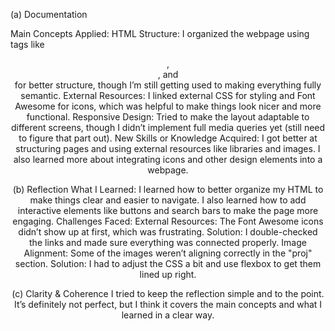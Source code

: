 (a) Documentation

Main Concepts Applied:
HTML Structure: I organized the webpage using tags like <header>, <nav>, and <footer> for better structure, though I’m still getting used to making everything fully semantic.
External Resources: I linked external CSS for styling and Font Awesome for icons, which was helpful to make things look nicer and more functional.
Responsive Design: Tried to make the layout adaptable to different screens, though I didn’t implement full media queries yet (still need to figure that part out).
New Skills or Knowledge Acquired:
I got better at structuring pages and using external resources like libraries and images. I also learned more about integrating icons and other design elements into a webpage.

(b) Reflection
What I Learned:
I learned how to better organize my HTML to make things clear and easier to navigate. I also learned how to add interactive elements like buttons and search bars to make the page more engaging.
Challenges Faced:
External Resources: The Font Awesome icons didn’t show up at first, which was frustrating.
Solution: I double-checked the links and made sure everything was connected properly.
Image Alignment: Some of the images weren’t aligning correctly in the "proj" section.
Solution: I had to adjust the CSS a bit and use flexbox to get them lined up right.

(c) Clarity & Coherence
I tried to keep the reflection simple and to the point. It’s definitely not perfect, but I think it covers the main concepts and what I learned in a clear way.